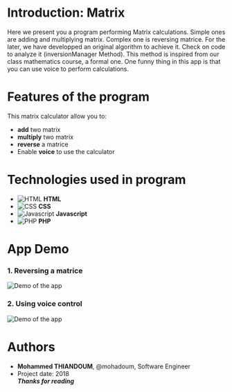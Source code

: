 # Introduction: Matrix
Here we present you a program performing Matrix calculations. Simple ones are adding and multiplying matrix. Complex one is reversing matrice. For the later, we have developped an original algorithm to achieve it. Check on code to analyze it (inversionManager Method). This method is inspired from our class mathematics course, a formal one. One funny thing in this app is that you can use voice to perform calculations.  

# Features of the program  
This matrix calculator allow you to:  
- **add** two matrix  
- **multiply** two matrix  
- **reverse** a matrice  
- Enable **voice** to use the calculator  
# Technologies used in program  
- ![**HTML**](https://skills.thijs.gg/icons?i=html) **HTML**  
- ![**CSS**](https://skills.thijs.gg/icons?i=css) **CSS**  
- ![**Javascript**](https://skills.thijs.gg/icons?i=js) **Javascript**  
- ![**PHP**](https://skills.thijs.gg/icons?i=php) **PHP**
# App Demo  
### 1. Reversing a matrice  
![**Demo of the app**](https://drive.google.com/uc?id=1RbkSK38RurvjViUUPrVIv4qfcC_SL_ro)  
### 2. Using voice control  
![**Demo of the app**](https://drive.google.com/uc?id=1GH5Xz_HMN8mhwJUmLvgvoapTC0sTgmnZ)  
# Authors  
- **Mohammed THIANDOUM**, @mohadoum, Software Engineer  
- Project date: 2018  
***Thanks for reading***
